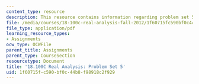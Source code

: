 ```yaml
---
content_type: resource
description: This resource contains information regarding problem set 5.
file: /media/courses/18-100c-real-analysis-fall-2012/1f60715fc590bf0c44b8f98918c2f929_MIT18_100CF12_ps5.pdf
file_type: application/pdf
learning_resource_types:
- Assignments
ocw_type: OCWFile
parent_title: Assignments
parent_type: CourseSection
resourcetype: Document
title: '18.100C Real Analysis: Problem Set 5'
uid: 1f60715f-c590-bf0c-44b8-f98918c2f929
---
```

